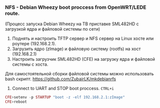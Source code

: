 ### NFS - Debian Wheezy boot proccess from OpenWRT/LEDE route.

(Процесс запуска Debian Wheezy на ТВ приставке SML482HD с загрузкой ядра и файловой системы по сети)

>
1) Поднять и настроить TFTP сервер и NFS сервер на Linux хосте или роутере (192.168.2.1).
2) Загрузить ядро (zImage) и файловую систему (rootfs) на хост (192.168.2.1)
3) Настроить загрузчик SML482HD (CFE) на загрузку ядра и файловой системы с хоста.







Для самостоятельной сборки файловой системы можно использовать bash скрипт.
https://github.com/ZubairLK/mkdebianrfs



1) Connect to UART and STOP boot proccess.
`CTRL+i`


```php
CFE>setenv -p STARTUP "boot -z -elf 192.168.2.1:zImage"
CFE>reboot
``` 

